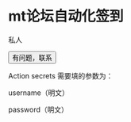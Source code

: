# mt论坛自动化签到
私人

<a href = "tencent://AddContact/?fromId=45&fromSubId=1&subcmd=all&uin=1628708538&website=1">
<button type="button" class="btn btn-success">有问题，联系</button>
</a>





Action secrets 需要填的参数为：

username（明文）

password（明文）
